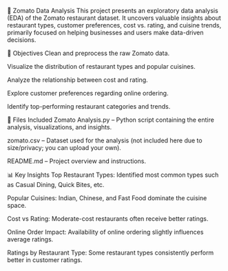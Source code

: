 🥘 Zomato Data Analysis
This project presents an exploratory data analysis (EDA) of the Zomato restaurant dataset. It uncovers valuable insights about restaurant types, customer preferences, cost vs. rating, and cuisine trends, primarily focused on helping businesses and users make data-driven decisions.

📌 Objectives
Clean and preprocess the raw Zomato data.

Visualize the distribution of restaurant types and popular cuisines.

Analyze the relationship between cost and rating.

Explore customer preferences regarding online ordering.

Identify top-performing restaurant categories and trends.

📁 Files Included
Zomato Analysis.py – Python script containing the entire analysis, visualizations, and insights.

zomato.csv – Dataset used for the analysis (not included here due to size/privacy; you can upload your own).

README.md – Project overview and instructions.

📊 Key Insights
Top Restaurant Types: Identified most common types such as Casual Dining, Quick Bites, etc.

Popular Cuisines: Indian, Chinese, and Fast Food dominate the cuisine space.

Cost vs Rating: Moderate-cost restaurants often receive better ratings.

Online Order Impact: Availability of online ordering slightly influences average ratings.

Ratings by Restaurant Type: Some restaurant types consistently perform better in customer ratings.

